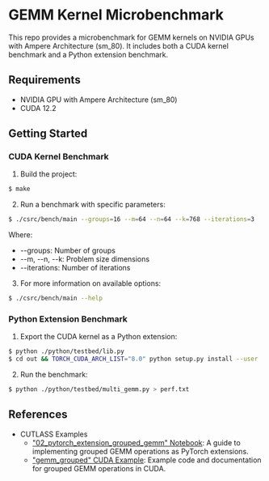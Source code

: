 # GEMM Kernel Microbenchmark

This repo provides a microbenchmark for GEMM kernels on NVIDIA GPUs with Ampere Architecture (sm_80). It includes both a CUDA kernel benchmark and a Python extension benchmark.

## Requirements
- NVIDIA GPU with Ampere Architecture (sm_80)
- CUDA 12.2

## Getting Started

### CUDA Kernel Benchmark

1. Build the project:
```bash
$ make
```

2. Run a benchmark with specific parameters:
```bash
$ ./csrc/bench/main --groups=16 --m=64 --n=64 --k=768 --iterations=3
```
Where:
- --groups: Number of groups
- --m, --n, --k: Problem size dimensions
- --iterations: Number of iterations

3. For more information on available options:
```bash
$ ./csrc/bench/main --help
```

### Python Extension Benchmark

1. Export the CUDA kernel as a Python extension:
```bash
$ python ./python/testbed/lib.py
$ cd out && TORCH_CUDA_ARCH_LIST="8.0" python setup.py install --user
```

2. Run the benchmark:
```bash
$ python ./python/testbed/multi_gemm.py > perf.txt
```

## References

- CUTLASS Examples
  - ["02_pytorch_extension_grouped_gemm" Notebook](https://github.com/NVIDIA/cutlass/blob/main/examples/python/02_pytorch_extension_grouped_gemm.ipynb): A guide to implementing grouped GEMM operations as PyTorch extensions.
  - ["gemm_grouped" CUDA Example](https://github.com/NVIDIA/cutlass/blob/main/examples/24_gemm_grouped/gemm_grouped.cu): Example code and documentation for grouped GEMM operations in CUDA.